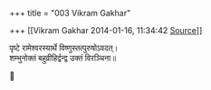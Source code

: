 +++
title = "003 Vikram Gakhar"

+++
[[Vikram Gakhar	2014-01-16, 11:34:42 [Source](https://groups.google.com/g/samskrita/c/VUrPu0XXq-E)]]



पृष्टे रामेश्वरस्यार्थे विष्णुस्तत्पुरुषोऽवदत्।  
शम्भुनोक्तं बहुव्रीहिर्द्वन्द्व उक्तं विरञ्चिना॥



